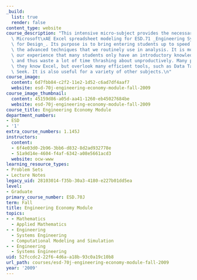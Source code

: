 ```yaml
---
_build:
  list: true
  render: false
content_type: website
course_description: "This intensive micro-subject provides the necessary skills in\
  \ Microsoft\xAE Excel spreadsheet modeling for ESD.71 _Engineering Systems Analysis\
  \ for Design_. Its purpose is to bring entering students up to speed on some of\
  \ the advanced techniques that we routinely use in analysis. It is motivated by\
  \ our experience that many students only have an introductory knowledge of Excel,\
  \ and thus waste a lot of time thrashing about unproductively. Many people think\
  \ they know Excel, but overlook many efficient tools, such as Data Table and Goal\
  \ Seek. It is also useful for a variety of other subjects.\n"
course_image:
  content: 6d7fbb84-c2f2-11e2-1d52-c6ad7df4aaf7
  website: esd-70j-engineering-economy-module-fall-2009
course_image_thumbnail:
  content: 45159d86-a05d-aa41-1260-eb45027684be
  website: esd-70j-engineering-economy-module-fall-2009
course_title: Engineering Economy Module
department_numbers:
- ESD
- '1'
extra_course_numbers: 1.145J
instructors:
  content:
  - 6f4e03d0-2b96-3bb6-d832-8d2ad932778e
  - 51a9d14e-4604-f4af-6342-a08e5661acd3
  website: ocw-www
learning_resource_types:
- Problem Sets
- Lecture Notes
legacy_uid: 28103014-f35b-30a3-4180-e227b01dd5ea
level:
- Graduate
primary_course_number: ESD.70J
term: Fall
title: Engineering Economy Module
topics:
- - Mathematics
  - Applied Mathematics
- - Engineering
  - Systems Engineering
  - Computational Modeling and Simulation
- - Engineering
  - Systems Engineering
uid: 52fccdc2-22f6-4d6a-a18b-93c0a19c10b8
url_path: courses/esd-70j-engineering-economy-module-fall-2009
year: '2009'
---
```

